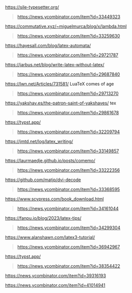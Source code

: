 https://sile-typesetter.org/
> https://news.ycombinator.com/item?id=33449323

https://commutative.xyz/~miguelmurca/blog/x/lambda.html
> https://news.ycombinator.com/item?id=33259630

https://hayesall.com/blog/latex-automata/
> https://news.ycombinator.com/item?id=29721787
 
https://jarbus.net/blog/write-latex-without-latex/
> https://news.ycombinator.com/item?id=29687840

https://lwn.net/Articles/731581/ LuaTeX comes of age
> https://news.ycombinator.com/item?id=29713270

https://yakshav.es/the-patron-saint-of-yakshaves/ tex
> https://news.ycombinator.com/item?id=29861678

https://typst.app/
> https://news.ycombinator.com/item?id=32209794

https://jmtd.net/log/latex_writing/
> https://news.ycombinator.com/item?id=33149857

https://laurmaedje.github.io/posts/comemo/
> https://news.ycombinator.com/item?id=33222356

https://github.com/matjp/dvi-decode
> https://news.ycombinator.com/item?id=33368595

https://www.scypress.com/book_download.html
> https://news.ycombinator.com/item?id=34161044

https://fanpu.io/blog/2023/latex-tips/
> https://news.ycombinator.com/item?id=34299304

https://www.alanshawn.com/latex3-tutorial/
> https://news.ycombinator.com/item?id=36942967

https://typst.app/
> https://news.ycombinator.com/item?id=38354422

https://news.ycombinator.com/item?id=39316193

https://news.ycombinator.com/item?id=41014941